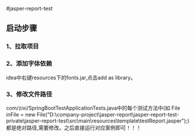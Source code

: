 #jasper-report-test
## 启动步骤
### 1、拉取项目
### 2、添加字体依赖
idea中右键resources下的fonts.jar,点击add as library。  
### 3、修改文件路径
com/zixi/SpringBootTestApplicationTests.java中的每个测试方法中(如 File inFile = new File("D:\company-project\jasper-report\jasper-report-test-private\jasper-report-test\src\main\resources\template\testReport.jasper");)  
都是绝对路径,需要修改。之后直接运行对应案例即可！！！
